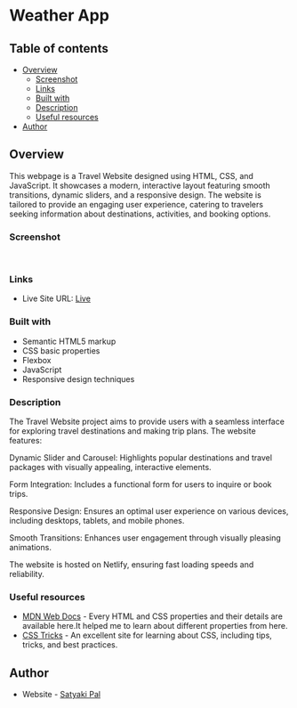 #  Weather App

## Table of contents

- [Overview](#overview)
  - [Screenshot](#screenshot)
  - [Links](#links)
  - [Built with](#built-with)
  - [Description](#Description)
  - [Useful resources](#useful-resources)
- [Author](#author)

## Overview

This webpage is a Travel Website designed using HTML, CSS, and JavaScript. It showcases a modern, interactive layout featuring smooth transitions, dynamic sliders, and a responsive design. The website is tailored to provide an engaging user experience, catering to travelers seeking information about destinations, activities, and booking options.

### Screenshot

![]()
![]()

### Links

- Live Site URL: [Live](https://my-india.netlify.app/)

### Built with

- Semantic HTML5 markup
- CSS basic properties
- Flexbox
- JavaScript
- Responsive design techniques

### Description

The Travel Website project aims to provide users with a seamless interface for exploring travel destinations and making trip plans. The website features:

Dynamic Slider and Carousel: Highlights popular destinations and travel packages with visually appealing, interactive elements.

Form Integration: Includes a functional form for users to inquire or book trips.

Responsive Design: Ensures an optimal user experience on various devices, including desktops, tablets, and mobile phones.

Smooth Transitions: Enhances user engagement through visually pleasing animations.

The website is hosted on Netlify, ensuring fast loading speeds and reliability.


### Useful resources

- [MDN Web Docs](https://developer.mozilla.org/en-US/) - Every HTML and CSS properties and their details are available here.It helped me to learn about different properties from here.
- [CSS Tricks](https://css-tricks.com/) - An excellent site for learning about CSS, including tips, tricks, and best practices.

## Author

- Website - [Satyaki Pal](www.linkedin.com/in/sp2812)
